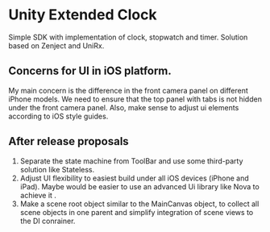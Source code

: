 # Unity Extended Clock
Simple SDK with implementation of clock, stopwatch and timer. Solution based on Zenject and UniRx.

## Concerns for UI in iOS platform.
My main concern is the difference in the front camera panel on different iPhone models. We need to ensure that the top panel with tabs is not hidden under the front camera panel. Also, make sense to adjust ui elements according to iOS style guides.

## After release proposals
1) Separate the state machine from ToolBar and use some third-party solution like Stateless.
2) Adjust UI flexibility to easiest build under all iOS devices (iPhone and iPad). Maybe would be easier to use an advanced Ui library like Nova to achieve it .
3) Make a scene root object similar to the MainCanvas object, to collect all scene objects in one parent and simplify integration of scene views to the DI conrainer.